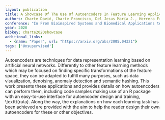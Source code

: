 ```yaml
---
layout: publication
title: A Showcase Of The Use Of Autoencoders In Feature Learning Applications
authors: Charte David, Charte Francisco, Del Jesus María J., Herrera Francisco
conference: "In From Bioinspired Systems and Biomedical Applications to Machine Learning/IWINAC"
year: 2020
bibkey: charte2020showcase
additional_links:
  - {name: "Paper", url: "https://arxiv.org/abs/2005.04321"}
tags: ['Unsupervised']
---
```

Autoencoders are techniques for data representation learning based on
artificial neural networks. Differently to other feature learning methods which
may be focused on finding specific transformations of the feature space, they
can be adapted to fulfill many purposes, such as data visualization, denoising,
anomaly detection and semantic hashing. This work presents these applications
and provides details on how autoencoders can perform them, including code
samples making use of an R package with an easy-to-use interface for
autoencoder design and training, \texttt{ruta}. Along the way, the explanations
on how each learning task has been achieved are provided with the aim to help
the reader design their own autoencoders for these or other objectives.
